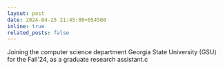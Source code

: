 ```yaml
---
layout: post
date: 2024-04-25 21:45:00+054500
inline: true
related_posts: false
---
```


Joining the computer science department Georgia State University (GSU) for the Fall'24, as a graduate research assistant.c
